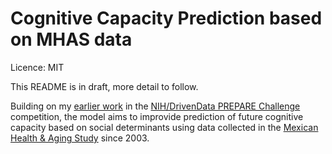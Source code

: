 # Cognitive Capacity Prediction based on MHAS data 

Licence: MIT

This README is in draft, more detail to follow.

Building on my [earlier work](https://github.com/nicknettleton/PREPARE-Challenge) in the [NIH/DrivenData PREPARE Challenge](https://www.drivendata.org/competitions/300/competition-nih-alzheimers-sdoh-2/page/928/) competition,
the model aims to improvide prediction of future cognitive capacity based on social determinants
using data collected in the [Mexican Health & Aging Study](https://www.mhasweb.org/Home/index.aspx) since 2003.
